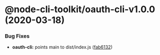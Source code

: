 # @node-cli-toolkit/oauth-cli-v1.0.0 (2020-03-18)


### Bug Fixes

* **oauth-cli:** points main to dist/index.js ([fab6132](https://github.com/tolicodes/node-cli-toolkit/commit/fab6132a053005e1758f682100ee1ddce63e4c61))
